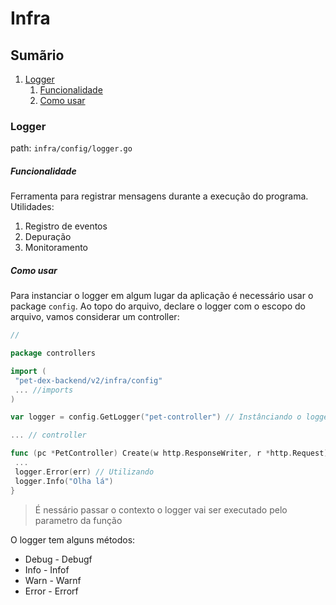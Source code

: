 # Infra

## Sumãrio

1. [Logger](#logger)
   1. [Funcionalidade](#funcionalidade)
   2. [Como usar](#como-usar)

### Logger

path: `infra/config/logger.go`

##### Funcionalidade

Ferramenta para registrar mensagens durante a execução do programa.
Utilidades:

1. Registro de eventos
2. Depuração
3. Monitoramento

##### Como usar

Para instanciar o logger em algum lugar da aplicação é necessário usar o package `config`. Ao topo do arquivo, declare o logger com o escopo do arquivo, vamos considerar um controller:

```go
//

package controllers

import (
 "pet-dex-backend/v2/infra/config"
 ... //imports
)

var logger = config.GetLogger("pet-controller") // Instânciando o logger

... // controller

func (pc *PetController) Create(w http.ResponseWriter, r *http.Request){
 ...
 logger.Error(err) // Utilizando
 logger.Info("Olha lá")
}
```

> É nessário passar o contexto o logger vai ser executado pelo parametro da função

O logger tem alguns métodos:

- Debug - Debugf
- Info - Infof
- Warn - Warnf
- Error - Errorf
